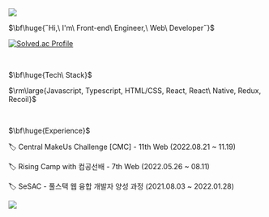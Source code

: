 
<div align="left">
  
<img src="https://capsule-render.vercel.app/api?type=waving&color=E6E6E6&height=180&section=header&text=&fontSize=90" />
  
<p>$\bf\huge{˝Hi,\ I'm\ Front-end\ Engineer,\ Web\ Developer˝}$</p>

[![Solved.ac Profile](http://mazassumnida.wtf/api/v2/generate_badge?boj=si89336)](https://solved.ac/si89336/)

<br />

<p>$\bf\huge{Tech\ Stack}$</p>

<p>$\rm\large{Javascript, Typescript, HTML/CSS, React, React\ Native, Redux, Recoil}$</p>

<br />

<p>$\bf\huge{Experience}$</p>

🏷️ Central MakeUs Challenge [CMC] - 11th Web (2022.08.21  ~ 11.19)

🏷️ Rising Camp with 컴공선배 - 7th Web (2022.05.26  ~ 08.11)

🏷️ SeSAC - 풀스택 웹 융합 개발자 양성 과정 (2021.08.03  ~ 2022.01.28)

<img src="https://capsule-render.vercel.app/api?type=waving&color=E6E6E6&height=180&section=footer&text=&fontSize=90" />

</div>

